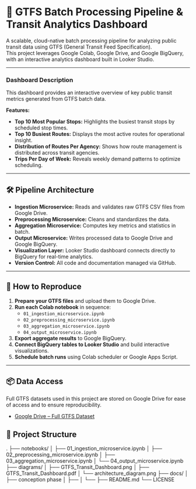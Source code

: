 # 🚆 GTFS Batch Processing Pipeline & Transit Analytics Dashboard

A scalable, cloud-native batch processing pipeline for analyzing public transit data using GTFS (General Transit Feed Specification).  
This project leverages Google Colab, Google Drive, and Google BigQuery, with an interactive analytics dashboard built in Looker Studio.

---

### **Dashboard Description**

This dashboard provides an interactive overview of key public transit metrics generated from GTFS batch data.

**Features:**
- **Top 10 Most Popular Stops:** Highlights the busiest transit stops by scheduled stop times.
- **Top 10 Busiest Routes:** Displays the most active routes for operational insight.
- **Distribution of Routes Per Agency:** Shows how route management is distributed across transit agencies.
- **Trips Per Day of Week:** Reveals weekly demand patterns to optimize scheduling.

---

## 🛠️ Pipeline Architecture

- **Ingestion Microservice:** Reads and validates raw GTFS CSV files from Google Drive.
- **Preprocessing Microservice:** Cleans and standardizes the data.
- **Aggregation Microservice:** Computes key metrics and statistics in batch.
- **Output Microservice:** Writes processed data to Google Drive and Google BigQuery.
- **Visualization Layer:** Looker Studio dashboard connects directly to BigQuery for real-time analytics.
- **Version Control:** All code and documentation managed via GitHub.

---

## 🚀 How to Reproduce

1. **Prepare your GTFS files** and upload them to Google Drive.
2. **Run each Colab notebook** in sequence:
    - `01_ingestion_microservice.ipynb`
    - `02_preprocessing_microservice.ipynb`
    - `03_aggregation_microservice.ipynb`
    - `04_output_microservice.ipynb`
3. **Export aggregate results** to Google BigQuery.
4. **Connect BigQuery tables to Looker Studio** and build interactive visualizations.
5. **Schedule batch runs** using Colab scheduler or Google Apps Script.

---

## 📦 Data Access

Full GTFS datasets used in this project are stored on Google Drive for ease of access and to ensure reproducibility.

- [Google Drive – Full GTFS Dataset]((https://drive.google.com/drive/folders/1qtsPU90AbaDWaNW8MVw-7HBkKQLY0vLv?usp=drive_link))

## 📂 Project Structure
.
├── notebooks/
│ ├── 01_ingestion_microservice.ipynb
│ ├── 02_preprocessing_microservice.ipynb
│ ├── 03_aggregation_microservice.ipynb
│ └── 04_output_microservice.ipynb
├── diagrams/
│   ├── GTFS_Transit_Dashboard.png
│   ├── GTFS_Transit_Dashboard.pdf
│   └── architecture_diagram.png
├── docs/
│ ├── conception phase
│ ├── 
│ └── 
├── README.md
└── LICENSE
